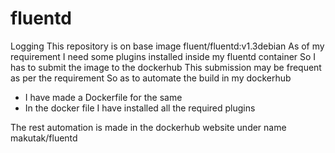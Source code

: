 # fluentd
Logging
This repository is on base image fluent/fluentd:v1.3debian
As of my requirement I need some plugins installed inside my fluentd container 
So I has to submit the image to the dockerhub 
This submission may be frequent as per the requirement
So as to automate the build in my dockerhub
   - I have made a Dockerfile for the same
   - In the docker file I have installed all the required plugins

The rest automation is made in the dockerhub website under name makutak/fluentd
